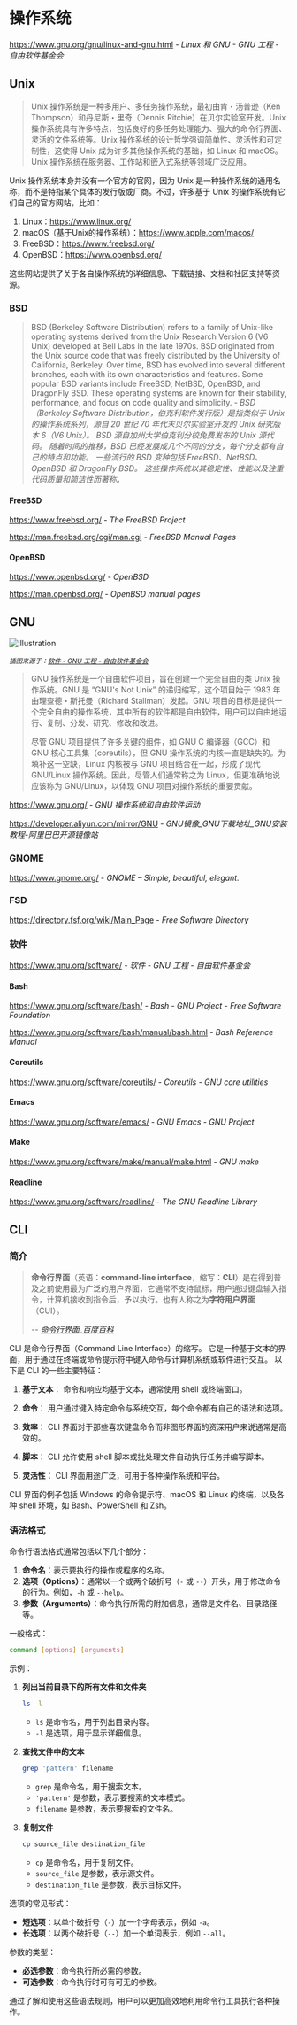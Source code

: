 # 操作系统

https://www.gnu.org/gnu/linux-and-gnu.html - *Linux 和 GNU - GNU 工程 - 自由软件基金会*

## Unix

> Unix 操作系统是一种多用户、多任务操作系统，最初由肯・汤普逊（Ken Thompson）和丹尼斯・里奇（Dennis Ritchie）在贝尔实验室开发。Unix 操作系统具有许多特点，包括良好的多任务处理能力、强大的命令行界面、灵活的文件系统等。Unix 操作系统的设计哲学强调简单性、灵活性和可定制性，这使得 Unix 成为许多其他操作系统的基础，如 Linux 和 macOS。Unix 操作系统在服务器、工作站和嵌入式系统等领域广泛应用。

Unix 操作系统本身并没有一个官方的官网，因为 Unix 是一种操作系统的通用名称，而不是特指某个具体的发行版或厂商。不过，许多基于 Unix 的操作系统有它们自己的官方网站，比如：

1. Linux：https://www.linux.org/
2. macOS（基于Unix的操作系统）：https://www.apple.com/macos/
3. FreeBSD：https://www.freebsd.org/
4. OpenBSD：https://www.openbsd.org/

这些网站提供了关于各自操作系统的详细信息、下载链接、文档和社区支持等资源。

### BSD

> BSD (Berkeley Software Distribution) refers to a family of Unix-like operating systems derived from the Unix Research Version 6 (V6 Unix) developed at Bell Labs in the late 1970s. BSD originated from the Unix source code that was freely distributed by the University of California, Berkeley. Over time, BSD has evolved into several different branches, each with its own characteristics and features. Some popular BSD variants include FreeBSD, NetBSD, OpenBSD, and DragonFly BSD. These operating systems are known for their stability, performance, and focus on code quality and simplicity. - *BSD（Berkeley Software Distribution，伯克利软件发行版）是指类似于 Unix 的操作系统系列，源自 20 世纪 70 年代末贝尔实验室开发的 Unix 研究版本 6（V6 Unix）。 BSD 源自加州大学伯克利分校免费发布的 Unix 源代码。 随着时间的推移，BSD 已经发展成几个不同的分支，每个分支都有自己的特点和功能。 一些流行的 BSD 变种包括 FreeBSD、NetBSD、OpenBSD 和 DragonFly BSD。 这些操作系统以其稳定性、性能以及注重代码质量和简洁性而著称。*

#### FreeBSD

https://www.freebsd.org/ - *The FreeBSD Project*

https://man.freebsd.org/cgi/man.cgi - *FreeBSD Manual Pages*

#### OpenBSD

https://www.openbsd.org/ - *OpenBSD*

https://man.openbsd.org/ - *OpenBSD manual pages*

## GNU

![illustration](https://www.gnu.org/graphics/fs-gang.png)

<small>*插图来源于：[软件 - GNU 工程 - 自由软件基金会](https://www.gnu.org/software/)*</small>

> GNU 操作系统是一个自由软件项目，旨在创建一个完全自由的类 Unix 操作系统。GNU 是 “GNU's Not Unix” 的递归缩写，这个项目始于 1983 年由理查德・斯托曼（Richard Stallman）发起。GNU 项目的目标是提供一个完全自由的操作系统，其中所有的软件都是自由软件，用户可以自由地运行、复制、分发、研究、修改和改进。
> 
> 尽管 GNU 项目提供了许多关键的组件，如 GNU C 编译器（GCC）和 GNU 核心工具集（coreutils），但 GNU 操作系统的内核一直是缺失的。为填补这一空缺，Linux 内核被与 GNU 项目结合在一起，形成了现代 GNU/Linux 操作系统。因此，尽管人们通常称之为 Linux，但更准确地说应该称为 GNU/Linux，以体现 GNU 项目对操作系统的重要贡献。

https://www.gnu.org/ - *GNU 操作系统和自由软件运动*

https://developer.aliyun.com/mirror/GNU - *GNU镜像_GNU下载地址_GNU安装教程-阿里巴巴开源镜像站*

### GNOME

https://www.gnome.org/ - *GNOME – Simple, beautiful, elegant.*

### FSD

https://directory.fsf.org/wiki/Main_Page - *Free Software Directory*

### 软件

https://www.gnu.org/software/ - *软件 - GNU 工程 - 自由软件基金会*

#### Bash

https://www.gnu.org/software/bash/ - *Bash - GNU Project - Free Software Foundation*

https://www.gnu.org/software/bash/manual/bash.html - *Bash Reference Manual*

#### Coreutils

https://www.gnu.org/software/coreutils/ - *Coreutils - GNU core utilities*

#### Emacs

https://www.gnu.org/software/emacs/ - *GNU Emacs - GNU Project*

#### Make

https://www.gnu.org/software/make/manual/make.html - *GNU make*

#### Readline

https://www.gnu.org/software/readline/ - *The GNU Readline Library*

## CLI

### 简介

> **命令行界面**（英语：**command-line interface**，缩写：**CLI**）是在得到普及之前使用最为广泛的用户界面，它通常不支持鼠标，用户通过键盘输入指令，计算机接收到指令后，予以执行。也有人称之为**字符用户界面**（CUI）。
>
> <cite>-- [命令行界面_百度百科](https://baike.baidu.com/item/%E5%91%BD%E4%BB%A4%E8%A1%8C%E7%95%8C%E9%9D%A2/9910197)</cite>

CLI 是命令行界面（Command Line Interface）的缩写。 它是一种基于文本的界面，用于通过在终端或命令提示符中键入命令与计算机系统或软件进行交互。 以下是 CLI 的一些主要特征：

1. **基于文本**： 命令和响应均基于文本，通常使用 shell 或终端窗口。

2. **命令**： 用户通过键入特定命令与系统交互，每个命令都有自己的语法和选项。

3. **效率**： CLI 界面对于那些喜欢键盘命令而非图形界面的资深用户来说通常是高效的。

4. **脚本**： CLI 允许使用 shell 脚本或批处理文件自动执行任务并编写脚本。

5. **灵活性**： CLI 界面用途广泛，可用于各种操作系统和平台。

CLI 界面的例子包括 Windows 的命令提示符、macOS 和 Linux 的终端，以及各种 shell 环境，如 Bash、PowerShell 和 Zsh。

### 语法格式

命令行语法格式通常包括以下几个部分：

1. **命令名**：表示要执行的操作或程序的名称。
2. **选项（Options）**：通常以一个或两个破折号（`-` 或 `--`）开头，用于修改命令的行为。例如，`-h` 或 `--help`。
3. **参数（Arguments）**：命令执行所需的附加信息，通常是文件名、目录路径等。

一般格式：

```bash
command [options] [arguments]
```

示例：

1. **列出当前目录下的所有文件和文件夹**

   ```bash
   ls -l
   ```
   - `ls` 是命令名，用于列出目录内容。
   - `-l` 是选项，用于显示详细信息。

2. **查找文件中的文本**

   ```bash
   grep 'pattern' filename
   ```
   - `grep` 是命令名，用于搜索文本。
   - `'pattern'` 是参数，表示要搜索的文本模式。
   - `filename` 是参数，表示要搜索的文件名。

3. **复制文件**

   ```bash
   cp source_file destination_file
   ```
   - `cp` 是命令名，用于复制文件。
   - `source_file` 是参数，表示源文件。
   - `destination_file` 是参数，表示目标文件。

选项的常见形式：

- **短选项**：以单个破折号（`-`）加一个字母表示，例如 `-a`。
- **长选项**：以两个破折号（`--`）加一个单词表示，例如 `--all`。

参数的类型：

- **必选参数**：命令执行所必需的参数。
- **可选参数**：命令执行时可有可无的参数。

通过了解和使用这些语法规则，用户可以更加高效地利用命令行工具执行各种操作。
